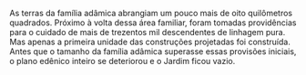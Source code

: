 ﻿As terras da família adâmica abrangiam um pouco mais de oito quilômetros quadrados. Próximo à volta dessa área familiar, foram tomadas providências para o cuidado de mais de trezentos mil descendentes de linhagem pura. Mas apenas a primeira unidade das construções projetadas foi construída. Antes que o tamanho da família adâmica superasse essas provisões iniciais, o plano edênico inteiro se deteriorou e o Jardim ficou vazio.